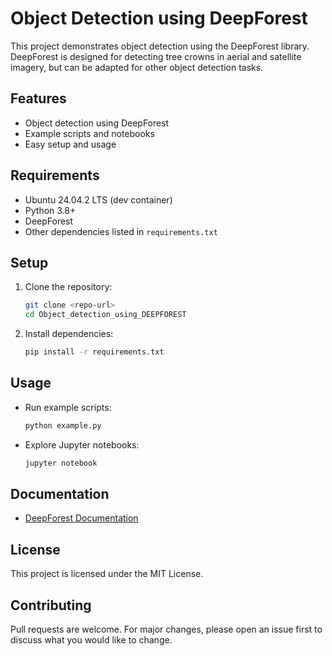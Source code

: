 # Object Detection using DeepForest

This project demonstrates object detection using the DeepForest library. DeepForest is designed for detecting tree crowns in aerial and satellite imagery, but can be adapted for other object detection tasks.

## Features

- Object detection using DeepForest
- Example scripts and notebooks
- Easy setup and usage

## Requirements

- Ubuntu 24.04.2 LTS (dev container)
- Python 3.8+
- DeepForest
- Other dependencies listed in `requirements.txt`

## Setup

1. Clone the repository:
   ```sh
   git clone <repo-url>
   cd Object_detection_using_DEEPFOREST
   ```

2. Install dependencies:
   ```sh
   pip install -r requirements.txt
   ```

## Usage

- Run example scripts:
  ```sh
  python example.py
  ```

- Explore Jupyter notebooks:
  ```sh
  jupyter notebook
  ```

## Documentation

- [DeepForest Documentation](https://deepforest.readthedocs.io/)

## License

This project is licensed under the MIT License.

## Contributing

Pull requests are welcome. For major changes, please open an issue first to discuss what you would like to change.
